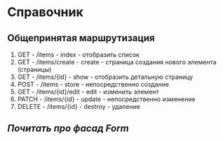 # Справочник
## Общепринятая маршрутизация
1.  GET - /items - index - отобразить список
2.  GET - /items/create - create - страница создания нового элемента (страницы)
3.  GET - /items/{id} - show - отобразить детальную страницу
4.  POST - /items - store - непосредственно создание
5.  GET - /items/{id}/edit - edit - изменить элемент
6.  PATCH - /items/{id} - update - непосредственно изменение
7.  DELETE - /items/{id} - destroy - удаление

## _Почитать про фасад Form_
